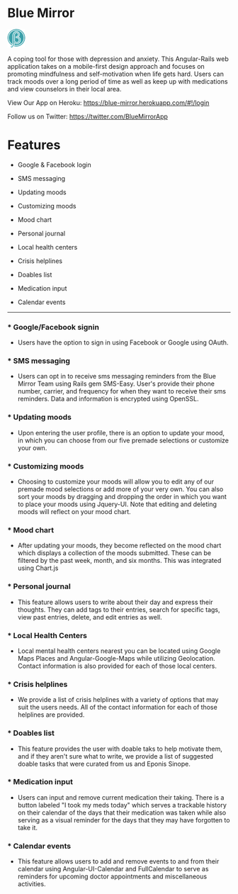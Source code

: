 # Blue Mirror


![alt text](https://github.com/amarie401/Blue-Mirror/blob/master/public/images/blue-mirror-logo.png "A coping tool for those with depression and anxiety")

A coping tool for those with depression and anxiety. This Angular-Rails web application takes on a mobile-first design approach and focuses on promoting mindfulness and self-motivation when life gets hard. Users can track moods over a long period of time as well as keep up with medications and view counselors in their local area.

View Our App on Heroku: https://blue-mirror.herokuapp.com/#!/login

Follow us on Twitter: https://twitter.com/BlueMirrorApp

# Features

* Google & Facebook login

* SMS messaging

* Updating moods

* Customizing moods

* Mood chart

* Personal journal

* Local health centers

* Crisis helplines

* Doables list

* Medication input

* Calendar events

---

###  * Google/Facebook signin
  * Users have the option to sign in using Facebook or Google using OAuth.
  
###  * SMS messaging
  * Users can opt in to receive sms messaging reminders from the Blue Mirror Team using Rails gem SMS-Easy. User's provide their phone number, carrier, and frequency for when they want to receive their sms reminders. Data and information is encrypted using OpenSSL.
  
 ###  * Updating moods
 * Upon entering the user profile, there is an option to update your mood, in which you can choose from our five premade selections or customize your own.
 
 ###  * Customizing moods
 * Choosing to customize your moods will allow you to edit any of our premade mood selections or add more of your very own. You can also sort your moods by dragging and dropping the order in which you want to place your moods using Jquery-UI. Note that editing and deleting moods will reflect on your mood chart.
 
  ###  * Mood chart
  * After updating your moods, they become reflected on the mood chart which displays a collection of the moods submitted. These can be filtered by the past week, month, and six months. This was integrated using Chart.js
  
  
  ### * Personal journal 
  * This feature allows users to write about their day and express their thoughts. They can add tags to their entries, search for specific tags, view past entries, delete, and edit entries as well.
  
  
  ###  * Local Health Centers
  * Local mental health centers nearest you can be located using Google Maps Places and Angular-Google-Maps while utilizing Geolocation. Contact information is also provided for each of those local centers.
  
  ###  * Crisis helplines
   * We provide a list of crisis helplines with a variety of options that may suit the users needs. All of the contact information for each of those helplines are provided.
    
  ### * Doables list
   * This feature provides the user with doable taks to help motivate them, and if they aren't sure what to write, we provide a list of suggested doable tasks that were curated from us and Eponis Sinope. 
    
  ###  * Medication input
  * Users can input and remove current medication their taking. There is a button labeled "I took my meds today" which serves a trackable history on their calendar of the days that their medication was taken while also serving as a visual reminder for the days that they may have forgotten to take it. 

 ###  * Calendar events
 * This feature allows users to add and remove events to and from their calendar using Angular-UI-Calendar and FullCalendar to serve as reminders for upcoming doctor appointments and miscellaneous activities. 
